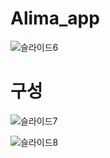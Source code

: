 # Alima_app
![슬라이드6](https://github.com/poi4659/Alima_app/assets/89888790/dc1c87f5-f258-4c2b-8ecf-a99a462cdb5e)

# 구성
![슬라이드7](https://github.com/poi4659/Alima_app/assets/89888790/ef1919e2-98d0-40f8-90df-d5c24dcc115e)

![슬라이드8](https://github.com/poi4659/Alima_app/assets/89888790/deb7e066-e9c4-4b31-819a-b1b3a53f7801)
